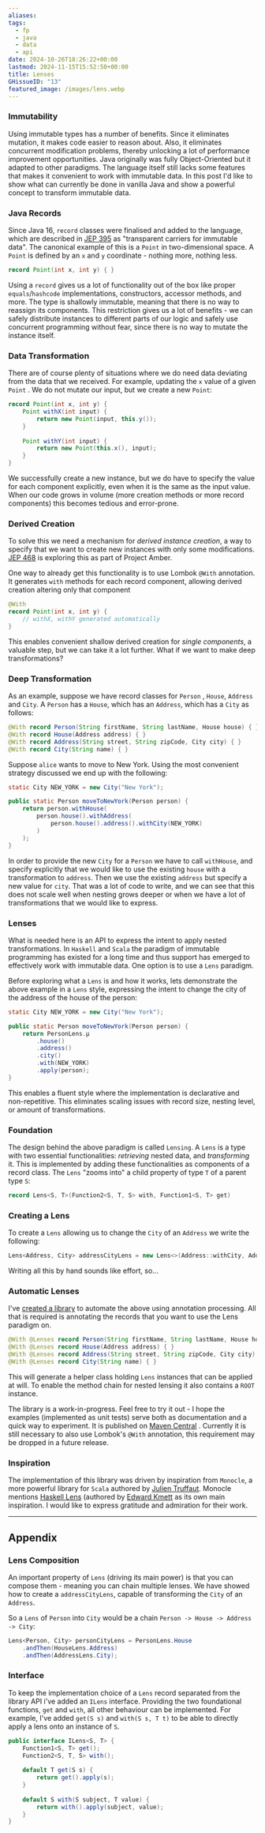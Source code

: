 ```yaml
---
aliases: 
tags:
  - fp
  - java
  - data
  - api
date: 2024-10-26T18:26:22+00:00
lastmod: 2024-11-15T15:52:50+00:00
title: Lenses
GHissueID: "13"
featured_image: /images/lens.webp
---
```


### Immutability
Using immutable types has a number of benefits. Since it eliminates mutation, it makes code easier to reason about. Also, it eliminates concurrent modification problems, thereby unlocking a lot of performance improvement opportunities. Java originally was fully Object-Oriented but it adapted to other paradigms. The language itself still lacks some features that makes it convenient to work with immutable data. In this post I'd like to show what can currently be done in vanilla Java and show a powerful concept to transform immutable data.

### Java Records
Since Java 16, `record` classes were finalised and added to the language, which are described in [JEP 395](https://openjdk.org/jeps/395) as  "transparent carriers for immutable data". The canonical example of this is a `Point` in two-dimensional space. A `Point` is defined by an `x` and `y` coordinate - nothing more, nothing less. 

```java
record Point(int x, int y) { }
```

Using a `record` gives us a lot of functionality out of the box like proper `equals`/`hashcode` implementations, constructors, accessor methods, and more. The type is shallowly immutable, meaning that there is no way to reassign its components. This restriction gives us a lot of benefits - we can safely distribute instances to different parts of our logic and safely use concurrent programming without fear, since there is no way to mutate the instance itself.

### Data Transformation
There are of course plenty of situations where we do need data deviating from the data that we received. For example, updating the `x` value of a given `Point` . We do not mutate our input, but we create a new `Point`:

```java
record Point(int x, int y) {
	Point withX(int input) {
		return new Point(input, this.y());
	}
	
	Point withY(int input) {
		return new Point(this.x(), input);
	}
}
```

We successfully create a new instance, but we do have to specify the value for each component explicitly, even when it is the same as the input value. When our code grows in volume (more creation methods or more record components) this becomes tedious and error-prone.
### Derived Creation
To solve this we need a mechanism for *derived instance creation*, a way to specify that we want to create new instances with only some modifications. [JEP 468](https://openjdk.org/jeps/468) is exploring this as part of Project Amber.

One way to already get this functionality is to use Lombok `@With` annotation. It generates `with` methods for each record component, allowing derived creation altering only that component

```java
@With
record Point(int x, int y) {
	// withX, withY generated automatically
}
```

This enables convenient shallow derived creation for *single components*, a valuable step, but we can take it a lot further. What if we want to make deep transformations?

### Deep Transformation
As an example, suppose we have record classes for `Person` , `House`, `Address` and `City`. A `Person` has a `House`, which has an `Address`, which has a `City` as follows:

```java
@With record Person(String firstName, String lastName, House house) { }
@With record House(Address address) { }
@With record Address(String street, String zipCode, City city) { }
@With record City(String name) { }
```

Suppose `alice` wants to move to New York. Using the most convenient strategy discussed we end up with the following:

```java
static City NEW_YORK = new City("New York");

public static Person moveToNewYork(Person person) {
	return person.withHouse(
		person.house().withAddress(
			person.house().address().withCity(NEW_YORK)
		)
	);
}
```

In order to provide the new `City` for a `Person` we have to call `withHouse`, and specify explicitly that we would like to use the existing `house` with a transformation to `address`. Then we use the existing `address` but specify a new value for `city`. That was a lot of code to write, and we can see that this does not scale well when nesting grows deeper or when we have a lot of transformations that we would like to express.
### Lenses
What is needed here is an API to express the intent to apply nested transformations. In `Haskell` and `Scala` the paradigm of immutable programming has existed for a long time and thus support has emerged to effectively work with immutable data. One option is to use a  `Lens` paradigm. 

Before exploring what a `Lens` is and how it works, lets demonstrate the above example in a `Lens` style, expressing the intent to change the city of the address of the house of the person:

```java
static City NEW_YORK = new City("New York");

public static Person moveToNewYork(Person person) {
	return PersonLens.µ
		.house()
		.address()
		.city()
		.with(NEW_YORK)
		.apply(person);
}
```

This enables a fluent style where the implementation is declarative and non-repetitive. This eliminates scaling issues with record size, nesting level, or amount of transformations.

### Foundation
The design behind the above paradigm is called `Lensing`. A `Lens` is a type with two essential functionalities: *retrieving* nested data, and *transforming* it. This is implemented by adding these functionalities as components of a record class. The `Lens` "zooms into" a child property of type `T` of a parent type `S`:

```java
record Lens<S, T>(Function2<S, T, S> with, Function1<S, T> get)
```

### Creating a Lens
To create a `Lens` allowing us to change the `City` of an `Address` we write the following:
```java
Lens<Address, City> addressCityLens = new Lens<>(Address::withCity, Address::city);
```

Writing all this by hand sounds like effort, so...

### Automatic Lenses
I've [created a library](https://github.com/bvkatwijk/java-lens) to automate the above using annotation processing. All that is required is annotating the records that you want to use the Lens paradigm on.

```java
@With @Lenses record Person(String firstName, String lastName, House house) { }
@With @Lenses record House(Address address) { }
@With @Lenses record Address(String street, String zipCode, City city) { }
@With @Lenses record City(String name) { }
```

This will generate a helper class holding `Lens` instances that can be applied at will. To enable the method chain for nested lensing it also contains a `ROOT` instance.

The library is a work-in-progress. Feel free to try it out - I hope the examples (implemented as unit tests) serve both as documentation and a quick way to experiment. It is published on [Maven Central](https://mvnrepository.com/artifact/nl.bvkatwijk/java-lens) . Currently it is still necessary to also use Lombok's `@With` annotation, this requirement may be dropped in a future release.

### Inspiration
The implementation of this library was driven by inspiration from `Monocle`, a more powerful library for  `Scala` authored by [Julien Truffaut](https://github.com/julien-truffaut). Monocle mentions [Haskell Lens](https://github.com/ekmett/lens)  (authored by [Edward Kmett](https://github.com/ekmett) as its own main inspiration. I would like to express gratitude and admiration for their work.

--- 

## Appendix

### Lens Composition
An important property of `Lens` (driving its main power) is that you can compose them - meaning you can chain multiple lenses. We have showed how to create a `addressCityLens`, capable of transforming the `City` of an `Address`.

So a `Lens` of `Person` into `City` would be a chain `Person -> House -> Address -> City`:

```java
Lens<Person, City> personCityLens = PersonLens.House
	.andThen(HouseLens.Address)
	.andThen(AddressLens.City);
```

### Interface

To keep the implementation choice of a `Lens` record separated from the library API i've added an `ILens`  interface. Providing the two foundational functions, `get` and `with`, all other behaviour can be implemented. For example, I've added `get(S s)` and `with(S s, T t)` to be able to directly apply a lens onto an instance of `S`.

```java
public interface ILens<S, T> {  
    Function1<S, T> get();  
    Function2<S, T, S> with();  
  
    default T get(S s) {  
        return get().apply(s);  
    }  
  
    default S with(S subject, T value) {  
        return with().apply(subject, value);  
    }
}
```